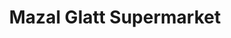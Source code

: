 ---
title: "Mazal Glatt Supermarket"
url: /fresh-meadows/mazal-glatt-supermarket/
shop: supermarket
---